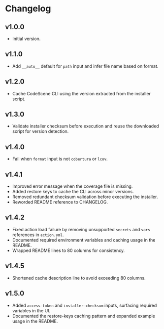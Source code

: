 # Changelog

## v1.0.0
- Initial version.

## v1.1.0
- Add `__auto__` default for `path` input and infer file name based on format.

## v1.2.0
- Cache CodeScene CLI using the version extracted from the installer script.

## v1.3.0
- Validate installer checksum before execution and reuse the downloaded script
  for version detection.

## v1.4.0
- Fail when `format` input is not `cobertura` or `lcov`.

## v1.4.1
- Improved error message when the coverage file is missing.
- Added restore keys to cache the CLI across minor versions.
- Removed redundant checksum validation before executing the installer.
- Reworded README reference to CHANGELOG.

## v1.4.2
- Fixed action load failure by removing unsupported `secrets` and `vars` references in `action.yml`.
- Documented required environment variables and caching usage in the README.
- Wrapped README lines to 80 columns for consistency.

## v1.4.5
- Shortened cache description line to avoid exceeding 80 columns.

## v1.5.0
- Added `access-token` and `installer-checksum` inputs, surfacing required
  variables in the UI.
- Documented the restore-keys caching pattern and expanded example usage in the
  README.

